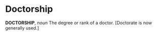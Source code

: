 # Doctorship

**DOCTORSHIP**, _noun_ The degree or rank of a doctor. \[Doctorate is now generally used.\]